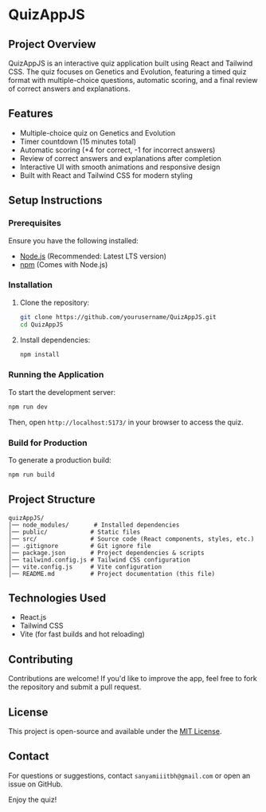 # QuizAppJS

## Project Overview
QuizAppJS is an interactive quiz application built using React and Tailwind CSS. The quiz focuses on Genetics and Evolution, featuring a timed quiz format with multiple-choice questions, automatic scoring, and a final review of correct answers and explanations.

## Features
- Multiple-choice quiz on Genetics and Evolution
- Timer countdown (15 minutes total)
- Automatic scoring (+4 for correct, -1 for incorrect answers)
- Review of correct answers and explanations after completion
- Interactive UI with smooth animations and responsive design
- Built with React and Tailwind CSS for modern styling

## Setup Instructions
### Prerequisites
Ensure you have the following installed:
- [Node.js](https://nodejs.org/) (Recommended: Latest LTS version)
- [npm](https://www.npmjs.com/) (Comes with Node.js)

### Installation
1. Clone the repository:
   ```sh
   git clone https://github.com/yourusername/QuizAppJS.git
   cd QuizAppJS
   ```
2. Install dependencies:
   ```sh
   npm install
   ```

### Running the Application
To start the development server:
```sh
npm run dev
```
Then, open `http://localhost:5173/` in your browser to access the quiz.

### Build for Production
To generate a production build:
```sh
npm run build
```

## Project Structure
```
quizAppJS/
│── node_modules/       # Installed dependencies
│── public/            # Static files
│── src/               # Source code (React components, styles, etc.)
│── .gitignore         # Git ignore file
│── package.json       # Project dependencies & scripts
│── tailwind.config.js # Tailwind CSS configuration
│── vite.config.js     # Vite configuration
│── README.md          # Project documentation (this file)
```

## Technologies Used
- React.js
- Tailwind CSS
- Vite (for fast builds and hot reloading)

## Contributing
Contributions are welcome! If you'd like to improve the app, feel free to fork the repository and submit a pull request.

## License
This project is open-source and available under the [MIT License](LICENSE).

## Contact
For questions or suggestions, contact `sanyamiiitbh@gmail.com` or open an issue on GitHub.

Enjoy the quiz!

